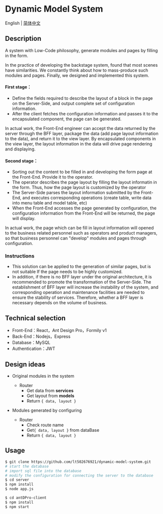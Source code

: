 # Dynamic Model System



English  |  [简体中文](https://github.com/lt502676921/dynamic-model-system/blob/main/README.zh-CN.md)



## Description

A system with Low-Code philosophy, generate modules and pages by filling in the form. 

In the practice of developing the backstage system, found that most scenes have similarities. We constantly think about how to mass-produce such modules and pages. Finally, we designed and implemented this system.

#### First stage：

- Define the fields required to describe the layout of a block in the page on the Server-Side,  and output complete set of configuration information.
- After the client fetches the configuration information and passes it to the encapsulated component, the page can be generated.

In actual work,  the Front-End engineer can accept the data returned by the server through the BFF layer, package the data (add page layout information to the data), and return it to the view layer. By encapsulated components in the view layer, the layout information in the data will drive page rendering and displaying. 

#### Second stage：

- Sorting out the content to be filled in and developing the form page at the Front-End. Provide it to the operator.
- The operator describes the page layout by  filling the layout informatin in the form. Thus, how the page layout is customized by the operator
- The Server-Side parses the layout information submitted by the Front-End, and executes corresponding operations (create table, write data into menu table and model table, etc)
- When the Front-End accesses the page generated by configuration, the configuration information from the Front-End will be returned, the page will display.

In actual work, the page which can be fill in layout information will opened to the business related personnel such as operators and product managers, so that business personnel can "develop" modules and pages through configuration.

### Instructions

- This solution can be applied to the generation of similar pages, but is not suitable If the page needs to be highly customized.
- In addition, if there is no BFF layer under the original architecture, it is recommended to promote the transformation of the Server-Side. The establishment of BFF layer will increase the instability of the system, and corresponding operation and maintenance facilities are needed to ensure the stability of services. Therefore, whether a BFF layer is necessary depends on the volume of business.



## Technical selection

- Front-End：React，Ant Design Pro，Formily v1
- Back-End：Nodejs，Express
- Database：MySQL
- Authentication：JWT



## Design ideas

- Original modules in the system
  - Router
    - Get data from **services**
    - Get layout from **models**
    - Return `{ data, layout }`

- Modules generated by configuring
  - Router
    - Check route name
    - Get`{ data, layout }` from dataBase
    - Return `{ data, layout }`



## Usage

```bash
$ git clone https://github.com/lt502676921/dynamic-model-system.git
# start the database
# import sql file into the database
# modify the configuration for connecting the server to the database
$ cd server
$ npm install
$ node app.js

$ cd antDPro-client
$ npm install
$ npm start
```

